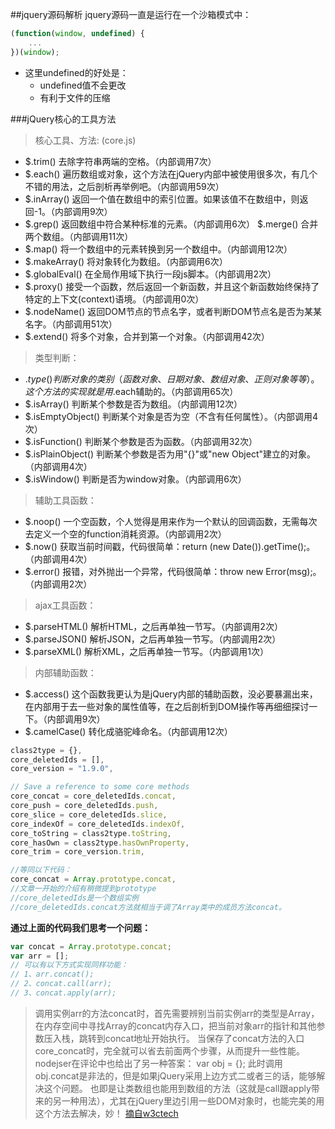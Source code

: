##jquery源码解析
jquery源码一直是运行在一个沙箱模式中：
```javascript
(function(window, undefined) {
	...
})(window);
```
* 这里undefined的好处是：
	* undefined值不会更改
	* 有利于文件的压缩

###jQuery核心的工具方法
>核心工具、方法: (core.js)

* $.trim() 去除字符串两端的空格。（内部调用7次）
* $.each() 遍历数组或对象，这个方法在jQuery内部中被使用很多次，有几个不错的用法，之后剖析再举例吧。（内部调用59次）
* $.inArray() 返回一个值在数组中的索引位置。如果该值不在数组中，则返回-1。（内部调用9次）
* $.grep() 返回数组中符合某种标准的元素。（内部调用6次） $.merge() 合并两个数组。（内部调用11次）
* $.map() 将一个数组中的元素转换到另一个数组中。（内部调用12次）
* $.makeArray() 将对象转化为数组。（内部调用6次）
* $.globalEval() 在全局作用域下执行一段js脚本。（内部调用2次）
* $.proxy() 接受一个函数，然后返回一个新函数，并且这个新函数始终保持了特定的上下文(context)语境。（内部调用0次）
* $.nodeName() 返回DOM节点的节点名字，或者判断DOM节点名是否为某某名字。（内部调用51次）
* $.extend() 将多个对象，合并到第一个对象。（内部调用42次）

>类型判断：

* $.type() 判断对象的类别（函数对象、日期对象、数组对象、正则对象等等）。这个方法的实现就是用$.each辅助的。（内部调用65次）
* $.isArray() 判断某个参数是否为数组。（内部调用12次）
* $.isEmptyObject() 判断某个对象是否为空（不含有任何属性）。（内部调用4次）
* $.isFunction() 判断某个参数是否为函数。（内部调用32次）
* $.isPlainObject() 判断某个参数是否为用"{}"或"new Object"建立的对象。（内部调用4次）
* $.isWindow() 判断是否为window对象。（内部调用6次）

>辅助工具函数：

* $.noop() 一个空函数，个人觉得是用来作为一个默认的回调函数，无需每次去定义一个空的function消耗资源。（内部调用2次）
* $.now() 获取当前时间戳，代码很简单：return (new Date()).getTime();。（内部调用4次）
* $.error() 报错，对外抛出一个异常，代码很简单：throw new Error(msg);。（内部调用2次）

>ajax工具函数：

* $.parseHTML() 解析HTML，之后再单独一节写。（内部调用2次）
* $.parseJSON() 解析JSON，之后再单独一节写。（内部调用2次）
* $.parseXML() 解析XML，之后再单独一节写。（内部调用1次）

>内部辅助函数：

* $.access() 这个函数我更认为是jQuery内部的辅助函数，没必要暴漏出来，在内部用于去一些对象的属性值等，在之后剖析到DOM操作等再细细探讨一下。（内部调用9次）
* $.camelCase() 转化成骆驼峰命名。（内部调用12次）
```javascript
class2type = {},
core_deletedIds = [],
core_version = "1.9.0",

// Save a reference to some core methods
core_concat = core_deletedIds.concat,
core_push = core_deletedIds.push,
core_slice = core_deletedIds.slice,
core_indexOf = core_deletedIds.indexOf,
core_toString = class2type.toString,
core_hasOwn = class2type.hasOwnProperty,
core_trim = core_version.trim,

//等同以下代码：
core_concat = Array.prototype.concat, 
//文章一开始的介绍有稍微提到prototype
//core_deletedIds是一个数组实例
//core_deletedIds.concat方法就相当于调了Array类中的成员方法concat。
```
**通过上面的代码我们思考一个问题：**
```javascript
var concat = Array.prototype.concat;
var arr = [];
// 可以有以下方式实现同样功能：
// 1、arr.concat();
// 2、concat.call(arr);
// 3、concat.apply(arr);
```
>调用实例arr的方法concat时，首先需要辨别当前实例arr的类型是Array，在内存空间中寻找Array的concat内存入口，把当前对象arr的指针和其他参数压入栈，跳转到concat地址开始执行。 当保存了concat方法的入口core_concat时，完全就可以省去前面两个步骤，从而提升一些性能。 nodejser在评论中也给出了另一种答案： var obj = {}; 此时调用obj.concat是非法的，但是如果jQuery采用上边方式二或者三的话，能够解决这个问题。 也即是让类数组也能用到数组的方法（这就是call跟apply带来的另一种用法），尤其在jQuery里边引用一些DOM对象时，也能完美的用这个方法去解决，妙！
[摘自w3ctech](http://www.w3ctech.com/topic/256)
